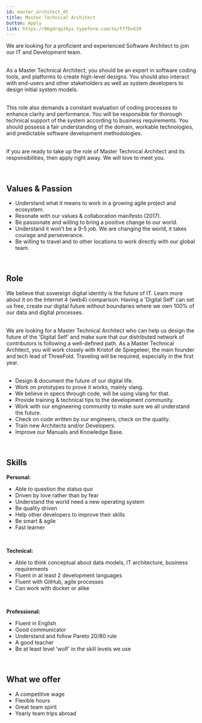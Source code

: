 ```yaml
---
id: master_architect_dt
title: Master Technical Architect
button: Apply
link: https://06gdrqp39yz.typeform.com/to/FffDv61M
---
```


We are looking for a proficient and experienced Software Architect to join our IT and Development team.
<br/>
<br/>

As a Master Technical Architect, you should be an expert in software coding tools, and platforms to create high-level designs. You should also interact with end-users and other stakeholders as well as system developers to design initial system models. 
<br/>
<br/>

This role also demands a constant evaluation of coding processes to enhance clarity and performance. You will be responsible for thorough technical support of the system according to business requirements. You should possess a fair understanding of the domain, workable technologies, and predictable software development methodologies.
<br/>
<br/>

If you are ready to take up the role of Master Technical Architect and its responsibilities, then apply right away. We will love to meet you.

<br/>

## Values & Passion

- Understand what it means to work in a growing agile project and ecosystem.
- Resonate with our values & collaboration manifesto (2017).
- Be passionate and willing to bring a positive change to our world.
- Understand it won't be a 9-5 job. We are changing the world, it takes courage and perseverance.
- Be willing to travel and to other locations to work directly with our global team.

<br/>

## Role

We believe that sovereign digital identity is the future of IT. Learn more about it on the Internet 4 (web4) comparison. Having a 'Digital Self' can set us free, create our digital future without boundaries where we own 100% of our data and digital processes.
<br/>
<br/>

We are looking for a Master Technical Architect who can help us design the future of the 'Digital Self' and make sure that our distributed network of contributors is following a well-defined path. As a Master Technical Architect, you will work closely with Kristof de Spiegeleer, the main founder and tech lead of ThreeFold. Traveling will be required, especially in the first year.
<br/>
<br/>

- Design & document the future of our digital life.
- Work on prototypes to prove it works, mainly vlang.
- We believe in specs through code, will be using vlang for that.
- Provide training & technical tips to the development community.
- Work with our engineering community to make sure we all understand the future.
- Check on code written by our engineers, check on the quality.
- Train new Architects and/or Developers.
- Improve our Manuals and Knowledge Base.

<br/>

## Skills

**Personal:**

- Able to question the status quo
- Driven by love rather than by fear
- Understand the world need a new operating system
- Be quality driven
- Help other developers to improve their skills
- Be smart & agile
- Fast learner

<br/>

**Technical:**

- Able to think conceptual about data models, IT architecture, business requirements
- Fluent in at least 2 development languages
- Fluent with GitHub, agile processes
- Can work with docker or alike

<br/>

**Professional:**

- Fluent in English
- Good communicator
- Understand and follow Pareto 20/80 rule
- A good teacher
- Be at least level 'wolf' in the skill levels we use

<br/>

## What we offer

- A competitive wage
- Flexible hours
- Great team spirit
- Yearly team trips abroad

<br/>